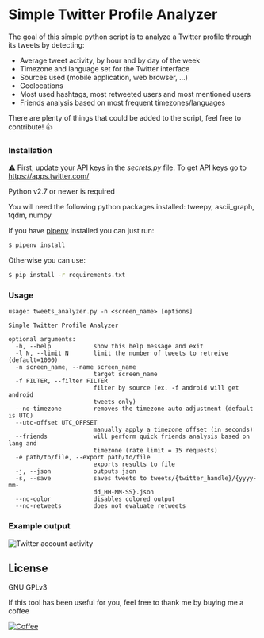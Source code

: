# Simple Twitter Profile Analyzer

The goal of this simple python script is to analyze a Twitter profile through its tweets by detecting:
  - Average tweet activity, by hour and by day of the week
  - Timezone and language set for the Twitter interface
  - Sources used (mobile application, web browser, ...)
  - Geolocations
  - Most used hashtags, most retweeted users and most mentioned users
  - Friends analysis based on most frequent timezones/languages

There are plenty of things that could be added to the script, feel free to contribute! 👍

### Installation

⚠ First, update your API keys in the *secrets.py* file. To get API keys go to https://apps.twitter.com/

Python v2.7 or newer is required

You will need the following python packages installed: tweepy, ascii_graph, tqdm, numpy

If you have [pipenv](https://pipenv.kennethreitz.org/en/latest/) installed you can just run:

```sh
$ pipenv install
```

Otherwise you can use:

```sh
$ pip install -r requirements.txt
```


### Usage

```
usage: tweets_analyzer.py -n <screen_name> [options]

Simple Twitter Profile Analyzer

optional arguments:
  -h, --help            show this help message and exit
  -l N, --limit N       limit the number of tweets to retreive (default=1000)
  -n screen_name, --name screen_name
                        target screen_name
  -f FILTER, --filter FILTER
                        filter by source (ex. -f android will get android
                        tweets only)
  --no-timezone         removes the timezone auto-adjustment (default is UTC)
  --utc-offset UTC_OFFSET
                        manually apply a timezone offset (in seconds)
  --friends             will perform quick friends analysis based on lang and
                        timezone (rate limit = 15 requests)
  -e path/to/file, --export path/to/file
                        exports results to file
  -j, --json            outputs json
  -s, --save            saves tweets to tweets/{twitter_handle}/{yyyy-mm-
                        dd_HH-MM-SS}.json
  --no-color            disables colored output
  --no-retweets         does not evaluate retweets
```

### Example output

![Twitter account activity](https://cdn-images-1.medium.com/max/800/1*KuhfDr_2bOJ7CPOzVXnwLA.png)

License
----
GNU GPLv3


If this tool has been useful for you, feel free to thank me by buying me a coffee

[![Coffee](https://www.buymeacoffee.com/assets/img/custom_images/orange_img.png)](https://buymeacoff.ee/x0rz)

